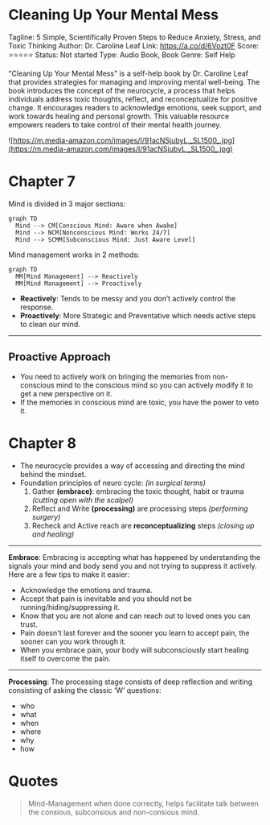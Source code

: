 # Cleaning Up Your Mental Mess

Tagline: 5 Simple, Scientifically Proven Steps to Reduce Anxiety, Stress, and Toxic Thinking
Author: Dr. Caroline Leaf
Link: https://a.co/d/6Vozt0F
Score: ⭐️⭐️⭐️⭐️⭐️
Status: Not started
Type: Audio Book, Book
Genre: Self Help

"Cleaning Up Your Mental Mess" is a self-help book by Dr. Caroline Leaf that provides strategies for managing and improving mental well-being. The book introduces the concept of the neurocycle, a process that helps individuals address toxic thoughts, reflect, and reconceptualize for positive change. It encourages readers to acknowledge emotions, seek support, and work towards healing and personal growth. This valuable resource empowers readers to take control of their mental health journey.

![https://m.media-amazon.com/images/I/91acNSjubyL._SL1500_.jpg](https://m.media-amazon.com/images/I/91acNSjubyL._SL1500_.jpg)

# Chapter 7

Mind is divided in 3 major sections:

```mermaid
graph TD
  Mind --> CM[Conscious Mind: Aware when Awake]
  Mind --> NCM[Nonconscious Mind: Works 24/7]
  Mind --> SCMM[Subconscious Mind: Just Aware Level]
```

Mind management works in 2 methods:

```mermaid
graph TD
  MM[Mind Management] --> Reactively
  MM[Mind Management] --> Proactively
```

- **Reactively**: Tends to be messy and you don’t actively control the response.
- **Proactively**: More Strategic and Preventative which needs active steps to clean our mind.

---

## Proactive Approach

- You need to actively work on bringing the memories from non-conscious mind to the conscious mind so you can actively modify it to get a new perspective on it.
- If the memories in conscious mind are toxic, you have the power to veto it.

# Chapter 8

- The neurocycle provides a way of accessing and directing the mind behind the mindset.
- Foundation principles of neuro cycle: *(in surgical terms)*
    1. Gather **(embrace)**: embracing the toxic thought, habit or trauma *(cutting open with the scalpel)*
    2. Reflect and Write **(processing)** are processing steps *(performing surgery)*
    3. Recheck and Active reach are **reconceptualizing** steps *(closing up and healing)*

---

**Embrace**: Embracing is accepting what has happened by understanding the signals your mind and body send you and not trying to suppress it actively. Here are a few tips to make it easier:

- Acknowledge the emotions and trauma.
- Accept that pain is inevitable and you should not be running/hiding/suppressing it.
- Know that you are not alone and can reach out to loved ones you can trust.
- Pain doesn't last forever and the sooner you learn to accept pain, the sooner can you work through it.
- When you embrace pain, your body will subconsciously start healing itself to overcome the pain.

---

**Processing**: The processing stage consists of deep reflection and writing consisting of asking the classic ‘W’ questions:

- who
- what
- when
- where
- why
- how

# Quotes

> Mind-Management when done correctly, helps facilitate talk between the consious, subconsious and non-consious mind.
>